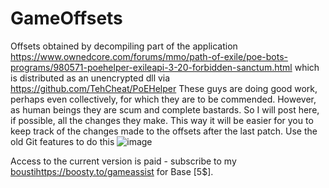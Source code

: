 # GameOffsets
Offsets obtained by decompiling part of the application https://www.ownedcore.com/forums/mmo/path-of-exile/poe-bots-programs/980571-poehelper-exileapi-3-20-forbidden-sanctum.html
which is distributed as an unencrypted dll
via https://github.com/TehCheat/PoEHelper
These guys are doing good work, perhaps even collectively, for which they are to be commended. However, as human beings they are scum and complete bastards. So I will post here, if possible, all the changes they make. This way it will be easier for you to keep track of the changes made to the offsets after the last patch. Use the old Git features to do this
![image](https://github.com/vlaskinarita/GameOffsets/assets/120003563/ad05524f-b2eb-4e65-aeb1-13ce3a1adfa4)

Access to the current version is paid - subscribe to my [bousti](https://boosty.to/gameassist)https://boosty.to/gameassist  for Base [5$].

